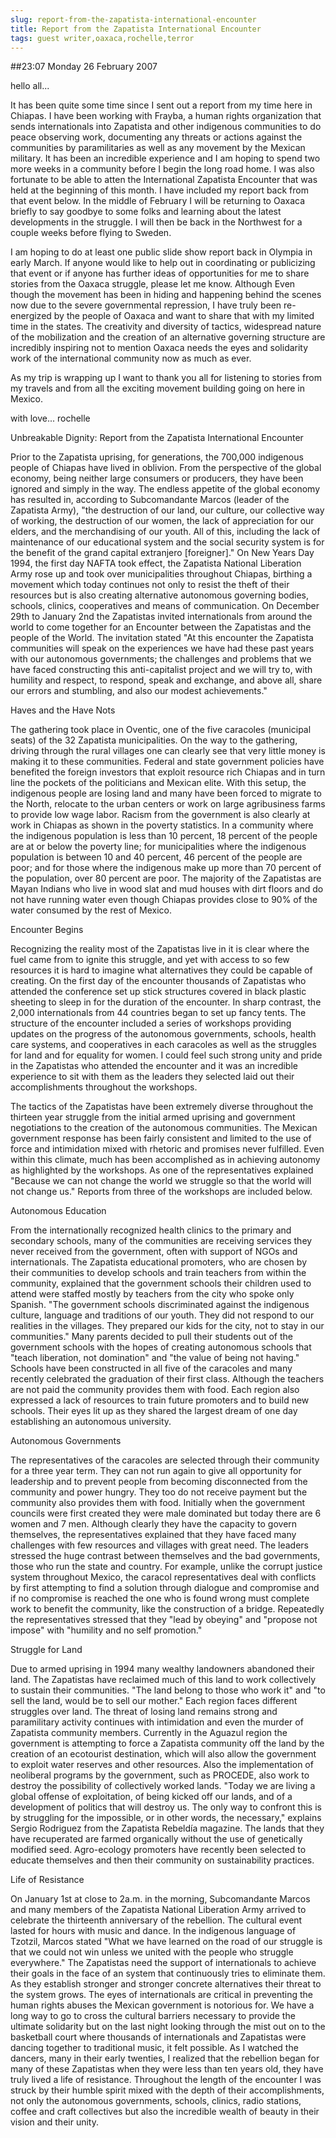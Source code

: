 ```yaml
---
slug: report-from-the-zapatista-international-encounter
title: Report from the Zapatista International Encounter
tags: guest writer,oaxaca,rochelle,terror
---
```


##23:07 Monday 26 February 2007

hello all...

It has been quite some time since I sent out a report from my time here in
Chiapas. I have been working with Frayba, a human rights organization
that sends internationals into Zapatista and other indigenous communities
to do peace observing work, documenting any threats or actions against the
communities by paramilitaries as well as any movement by the Mexican
military. It has been an incredible experience and I am hoping to spend
two more weeks in a community before I begin the long road home. I was
also fortunate to be able to atten the International Zapatista Encounter
that was held at the beginning of this month. I have included my report
back from that event below. In the middle of February I will be returning
to Oaxaca briefly to say goodbye to some folks and learning about the
latest developments in the struggle. I will then be back in the Northwest
for a couple weeks before flying to Sweden.

I am hoping to do at least one public slide show report back in Olympia in
early March. If anyone would like to help out in coordinating or
publicizing that event or if anyone has further ideas of opportunities for
me to share stories from the Oaxaca struggle, please let me know.
Although Even though the movement has been in hiding and happening behind
the scenes now due to the severe governmental repression, I have truly
been re-energized by the people of Oaxaca and want to share that with my
limited time in the states. The creativity and diversity of tactics,
widespread nature of the mobilization and the creation of an alternative
governing structure are incredibly inspiring not to mention Oaxaca needs
the eyes and solidarity work of the international community now as much as
ever.

As my trip is wrapping up I want to thank you all for listening to stories
from my travels and from all the exciting movement building going on here
in Mexico.

with love...
rochelle


Unbreakable Dignity: Report from the Zapatista International Encounter

Prior to the Zapatista uprising, for generations, the 700,000 indigenous
people of Chiapas have lived in oblivion. From the perspective of the
global economy, being neither large consumers or producers, they have been
ignored and simply in the way. The endless appetite of the global economy
has resulted in, according to Subcomandante Marcos (leader of the
Zapatista Army), "the destruction of our land, our culture, our collective
way of working, the destruction of our women, the lack of appreciation for
our elders, and the merchandising of our youth. All of this, including
the lack of maintenance of our educational system and the social security
system is for the benefit of the grand capital extranjero [foreigner]." On
New Years Day 1994, the first day NAFTA took effect, the Zapatista
National Liberation Army rose up and took over municipalities throughout
Chiapas, birthing a movement which today continues not only to resist the
theft of their resources but is also creating alternative autonomous
governing bodies, schools, clinics, cooperatives and means of
communication. On December 29th to January 2nd the Zapatistas invited
internationals from around the world to come together for an Encounter
between the Zapatistas and the people of the World. The invitation stated
"At this encounter the Zapatista communities will speak on the experiences
we have had these past years with our autonomous governments; the
challenges and problems that we have faced constructing this
anti-capitalist project and we will try to, with humility and respect, to
respond, speak and exchange, and above all, share our errors and
stumbling, and also our modest achievements."

Haves and the Have Nots

The gathering took place in Oventic, one of the five caracoles (municipal
seats) of the 32 Zapatista municipalities. On the way to the gathering,
driving through the rural villages one can clearly see that very little
money is making it to these communities. Federal and state government
policies have benefited the foreign investors that exploit resource rich
Chiapas and in turn line the pockets of the politicians and Mexican elite.
With this setup, the indigenous people are losing land and many have been
forced to migrate to the North, relocate to the urban centers or work on
large agribusiness farms to provide low wage labor. Racism from the
government is also clearly at work in Chiapas as shown in the poverty
statistics. In a community where the indigenous population is less than
10 percent, 18 percent of the people are at or below the poverty line; for
municipalities where the indigenous population is between 10 and 40
percent, 46 percent of the people are poor; and for those where the
indigenous make up more than 70 percent of the population, over 80 percent
are poor. The majority of the Zapatistas are Mayan Indians who live in
wood slat and mud houses with dirt floors and do not have running water
even though Chiapas provides close to 90% of the water consumed by the
rest of Mexico.

Encounter Begins

Recognizing the reality most of the Zapatistas live in it is clear where
the fuel came from to ignite this struggle, and yet with access to so few
resources it is hard to imagine what alternatives they could be capable of
creating. On the first day of the encounter thousands of Zapatistas who
attended the conference set up stick structures covered in black plastic
sheeting to sleep in for the duration of the encounter. In sharp
contrast, the 2,000 internationals from 44 countries began to set up fancy
tents. The structure of the encounter included a series of workshops
providing updates on the progress of the autonomous governments, schools,
health care systems, and cooperatives in each caracoles as well as the
struggles for land and for equality for women. I could feel such strong
unity and pride in the Zapatistas who attended the encounter and it was an
incredible experience to sit with them as the leaders they selected laid
out their accomplishments throughout the workshops.

The tactics of the Zapatistas have been extremely diverse throughout the
thirteen year struggle from the initial armed uprising and government
negotiations to the creation of the autonomous communities. The Mexican
government response has been fairly consistent and limited to the use of
force and intimidation mixed with rhetoric and promises never fulfilled.
Even within this climate, much has been accomplished as in achieving
autonomy as highlighted by the workshops. As one of the representatives
explained "Because we can not change the world we struggle so that the
world will not change us." Reports from three of the workshops are
included below.

Autonomous Education

From the internationally recognized health clinics to the primary and
secondary schools, many of the communities are receiving services they
never received from the government, often with support of NGOs and
internationals. The Zapatista educational promoters, who are chosen by
their communities to develop schools and train teachers from within the
community, explained that the government schools their children used to
attend were staffed mostly by teachers from the city who spoke only
Spanish. "The government schools discriminated against the indigenous
culture, language and traditions of our youth. They did not respond to
our realities in the villages. They prepared our kids for the city, not
to stay in our communities." Many parents decided to pull their students
out of the government schools with the hopes of creating autonomous
schools that "teach liberation, not domination" and "the value of being
not having." Schools have been constructed in all five of the caracoles
and many recently celebrated the graduation of their first class.
Although the teachers are not paid the community provides them with food.
Each region also expressed a lack of resources to train future promoters
and to build new schools. Their eyes lit up as they shared the largest
dream of one day establishing an autonomous university.

Autonomous Governments

The representatives of the caracoles are selected through
their community
for a three year term. They can not run again to give all opportunity for
leadership and to prevent people from becoming disconnected from the
community and power hungry. They too do not receive payment but the
community also provides them with food. Initially when the government
councils were first created they were male dominated but today there are 6
women and 7 men. Although clearly they have the capacity to govern
themselves, the representatives explained that they have faced many
challenges with few resources and villages with great need. The leaders
stressed the huge contrast between themselves and the bad governments,
those who run the state and country. For example, unlike the corrupt
justice system throughout Mexico, the caracol representatives deal with
conflicts by first attempting to find a solution through dialogue and
compromise and if no compromise is reached the one who is found wrong must
complete work to benefit the community, like the construction of a bridge.
Repeatedly the representatives stressed that they "lead by obeying" and
"propose not impose" with "humility and no self promotion."


Struggle for Land

Due to armed uprising in 1994 many wealthy landowners abandoned their
land. The Zapatistas have reclaimed much of this land to work
collectively to sustain their communities. "The land belong to those who
work it" and "to sell the land, would be to sell our mother." Each region
faces different struggles over land. The threat of losing land remains
strong and paramilitary activity continues with intimidation and even the
murder of Zapatista community members. Currently in the Aguazul region the
government is attempting to force a Zapatista community off the land by
the creation of an ecotourist destination, which will also allow the
government to exploit water reserves and other resources. Also the
implementation of neoliberal programs by the government, such as PROCEDE,
also work to destroy the possibility of collectively worked lands. "Today
we are living a global offense of exploitation, of being kicked off our
lands, and of a development of politics that will destroy us. The only way
to confront this is by struggling for the impossible, or in other words,
the necessary," explains Sergio Rodriguez from the Zapatista Rebeldía
magazine. The lands that they have recuperated are farmed organically
without the use of genetically modified seed. Agro-ecology promoters have
recently been selected to educate themselves and then their community on
sustainability practices.

Life of Resistance

On January 1st at close to 2a.m. in the morning, Subcomandante Marcos and
many members of the Zapatista National Liberation Army arrived to
celebrate the thirteenth anniversary of the rebellion. The cultural event
lasted for hours with music and dance. In the indigenous language of
Tzotzil, Marcos stated "What we have learned on the road of our struggle
is that we could not win unless we united with the people who struggle
everywhere." The Zapatistas need the support of internationals to achieve
their goals in the face of an system that continuously tries to eliminate
them. As they establish stronger and stronger concrete alternatives their
threat to the system grows. The eyes of internationals are critical in
preventing the human rights abuses the Mexican government is notorious
for. We have a long way to go to cross the cultural barriers necessary to
provide the ultimate solidarity but on the last night looking through the
mist out on to the basketball court where thousands of internationals and
Zapatistas were dancing together to traditional music, it felt possible.
As I watched the dancers, many in their early twenties, I realized that
the rebellion began for many of these Zapatistas when they were less than
ten years old, they have truly lived a life of resistance. Throughout the
length of the encounter I was struck by their humble spirit mixed with the
depth of their accomplishments, not only the autonomous governments,
schools, clinics, radio stations, coffee and craft collectives but also
the incredible wealth of beauty in their vision and their unity.
